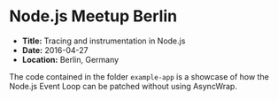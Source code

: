 # Node.js Meetup Berlin

- **Title:** Tracing and instrumentation in Node.js
- **Date:** 2016-04-27
- **Location:** Berlin, Germany

The code contained in the folder `example-app` is a showcase of how the
Node.js Event Loop can be patched without using AsyncWrap.
